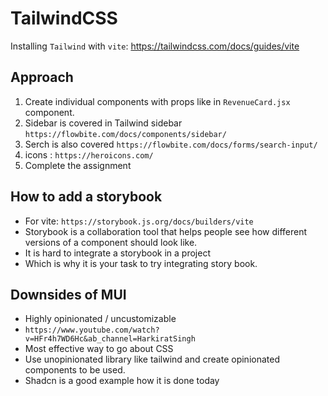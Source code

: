 # TailwindCSS

Installing `Tailwind` with `vite`: https://tailwindcss.com/docs/guides/vite

## Approach

1. Create individual components with props like in `RevenueCard.jsx` component.
2. Sidebar is covered in Tailwind sidebar `https://flowbite.com/docs/components/sidebar/`
3. Serch is also covered `https://flowbite.com/docs/forms/search-input/`
4. icons : `https://heroicons.com/`
5. Complete the assignment

## How to add a storybook

- For vite: `https://storybook.js.org/docs/builders/vite`
- Storybook is a collaboration tool that helps people see how different versions of a component should look like.
- It is hard to integrate a storybook in a project
- Which is why it is your task to try integrating story book.

## Downsides of MUI

- Highly opinionated / uncustomizable
- `https://www.youtube.com/watch?v=HFr4h7WD6Hc&ab_channel=HarkiratSingh`
- Most effective way to go about CSS
- Use unopinionated library like tailwind and create opinionated components to be used.
- Shadcn is a good example how it is done today
